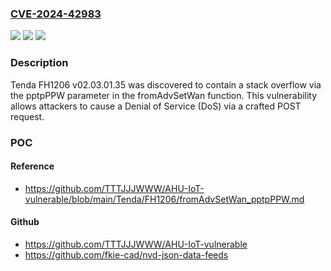 ### [CVE-2024-42983](https://cve.mitre.org/cgi-bin/cvename.cgi?name=CVE-2024-42983)
![](https://img.shields.io/static/v1?label=Product&message=n%2Fa&color=blue)
![](https://img.shields.io/static/v1?label=Version&message=n%2Fa&color=blue)
![](https://img.shields.io/static/v1?label=Vulnerability&message=n%2Fa&color=brighgreen)

### Description

Tenda FH1206 v02.03.01.35 was discovered to contain a stack overflow via the pptpPPW parameter in the fromAdvSetWan function. This vulnerability allows attackers to cause a Denial of Service (DoS) via a crafted POST request.

### POC

#### Reference
- https://github.com/TTTJJJWWW/AHU-IoT-vulnerable/blob/main/Tenda/FH1206/fromAdvSetWan_pptpPPW.md

#### Github
- https://github.com/TTTJJJWWW/AHU-IoT-vulnerable
- https://github.com/fkie-cad/nvd-json-data-feeds

